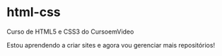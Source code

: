 # html-css
 Curso de HTML5  e CSS3 do CursoemVideo

 Estou aprendendo a criar sites e agora vou gerenciar mais repositórios!
